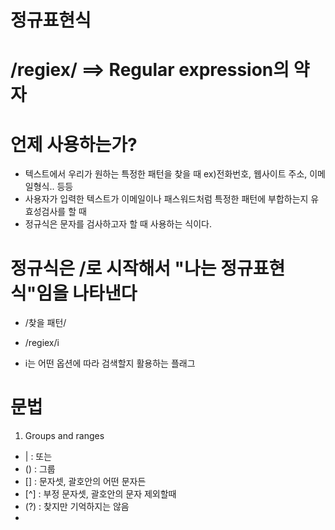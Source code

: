 # 정규표현식
# /regiex/ ==> Regular expression의 약자

# 언제 사용하는가?
 - 텍스트에서 우리가 원하는 특정한 패턴을 찾을 때 ex)전화번호, 웹사이트 주소, 이메일형식.. 등등
 - 사용자가 입력한 텍스트가 이메일이나 패스워드처럼 특정한 패턴에 부합하는지 유효성검사를 할 때
 - 정규식은 문자를 검사하고자 할 때 사용하는 식이다.

# 정규식은 /로 시작해서 "나는 정규표현식"임을 나타낸다
 - /찾을 패턴/

 - /regiex/i
 - i는 어떤 옵션에 따라 검색할지 활용하는 플래그

# 문법
 1) Groups and ranges
  - |   : 또는
  - ()  : 그룹
  - []  : 문자셋, 괄호안의 어떤 문자든
  - [^] : 부정 문자셋, 괄호안의 문자 제외할때
  - (?) : 찾지만 기억하지는 않음
  -  

